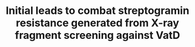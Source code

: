 ---
title: "Initial leads to combat streptogramin resistance generated from X-ray fragment screening against VatD"
authors: "**Asthana P, Lee S, MacDonald CM,** Seiple IB, **Fraser JS**"
journal: "Structure"
pub_date: "2025-09-12"
image: "/static/img/pub/2025_asthana.jpg"
pmid: "40945513"
pmcid: "PMC12435910"
#biorxiv:
biorxiv_version: "2025.01.31.635826v2"
#pdf: 
pdbs:
  - 7HZV
  - 7HZW
  - 7HZX
  - 7HZY
  - 7HZZ
  - 7I00
  - 7I01
  - 7I02
  - 7I03
  - 7I04
  - 7I05
  - 7I06
  - 7I07
  - 7I08
  - 7I09
  - 7I0A
  - 7I0B
  - 7I0C
  - 7I0D
  - 7I0E
  - 7I0F
  - 7I0G
  - 7I0H
  - 7I0I
  - 7I0J
  - 7I0K
  - 7I0L
  - 7I0M
  - 7I0N
  - 7I0O
  - 7I0P
  - 7I0Q
  - 7I0R
  - 7I0S
  - 7I0T
  - 7I0U
  - 7I0V
  - 7I0W
  - 7I0X
  - 7I0Y
  - 7I0Z
  - 7I10
  - 7I11
  - 7I12
zenodo:
  - code: "14775497"
    description: "Background DMSO datasets of VatD crystals soaked in 10% DMSO for PanDDA analysis used in the study of VatD complexed with fragments."
links:
  - name: "Seiple Lab"
    url: https://seiple.scripps.edu/
  - name: "Bluetorial Link"
    url: "https://bsky.app/profile/fraserlab.bsky.social/post/3lhbzacyt7s2l"
---